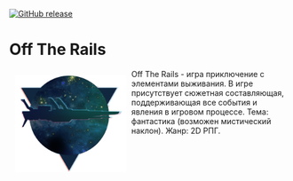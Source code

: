 [![GitHub release](https://img.shields.io/github/release/halconel/OffTheRails.svg)](https://github.com/halconel/OffTheRails/releases)

# **Off The Rails**


<img src="/project ideas/logo.jpeg" align="left" width="200" hspace="10" vspace="10">

Off The Rails - игра приключение с элементами выживания. В игре присутствует сюжетная составляющая, поддерживающая все события и явления в игровом процессе. Тема: фантастика (возможен мистический наклон). Жанр: 2D РПГ.
